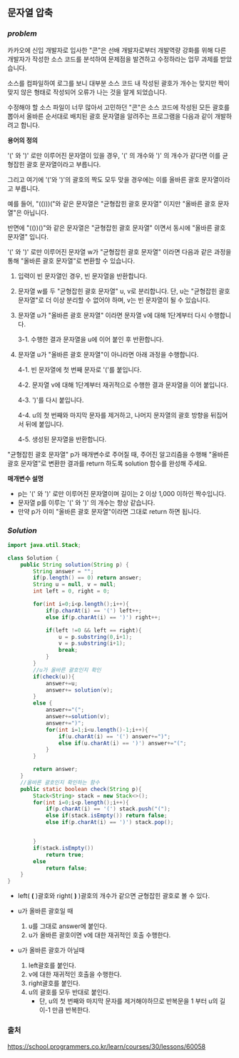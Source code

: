 ## 문자열 압축

### ***problem***
카카오에 신입 개발자로 입사한 "콘"은 선배 개발자로부터 개발역량 강화를 위해 다른 개발자가 작성한 소스 코드를 분석하여 문제점을 발견하고 수정하라는 업무 과제를 받았습니다. 

소스를 컴파일하여 로그를 보니 대부분 소스 코드 내 작성된 괄호가 개수는 맞지만 짝이 맞지 않은 형태로 작성되어 오류가 나는 것을 알게 되었습니다.

수정해야 할 소스 파일이 너무 많아서 고민하던 "콘"은 소스 코드에 작성된 모든 괄호를 뽑아서 올바른 순서대로 배치된 괄호 문자열을 알려주는 프로그램을 다음과 같이 개발하려고 합니다.

**용어의 정의**

'(' 와 ')' 로만 이루어진 문자열이 있을 경우, '(' 의 개수와 ')' 의 개수가 같다면 이를 균형잡힌 괄호 문자열이라고 부릅니다.

그리고 여기에 '('와 ')'의 괄호의 짝도 모두 맞을 경우에는 이를 올바른 괄호 문자열이라고 부릅니다.

예를 들어, "(()))("와 같은 문자열은 "균형잡힌 괄호 문자열" 이지만 "올바른 괄호 문자열"은 아닙니다.

반면에 "(())()"와 같은 문자열은 "균형잡힌 괄호 문자열" 이면서 동시에 "올바른 괄호 문자열" 입니다.

'(' 와 ')' 로만 이루어진 문자열 w가 "균형잡힌 괄호 문자열" 이라면 다음과 같은 과정을 통해 "올바른 괄호 문자열"로 변환할 수 있습니다.


1. 입력이 빈 문자열인 경우, 빈 문자열을 반환합니다. 

2. 문자열 w를 두 "균형잡힌 괄호 문자열" u, v로 분리합니다. 단, u는 "균형잡힌 괄호 문자열"로 더 이상 분리할 수 없어야 하며, v는 빈 문자열이 될 수 있습니다. 

3. 문자열 u가 "올바른 괄호 문자열" 이라면 문자열 v에 대해 1단계부터 다시 수행합니다. 

    3-1. 수행한 결과 문자열을 u에 이어 붙인 후 반환합니다. 

4. 문자열 u가 "올바른 괄호 문자열"이 아니라면 아래 과정을 수행합니다. 
    
    4-1. 빈 문자열에 첫 번째 문자로 '('를 붙입니다. 
    
    4-2. 문자열 v에 대해 1단계부터 재귀적으로 수행한 결과 문자열을 이어 붙입니다. 
    
    4-3. ')'를 다시 붙입니다. 
    
    4-4. u의 첫 번째와 마지막 문자를 제거하고, 나머지 문자열의 괄호 방향을 뒤집어서 뒤에 붙입니다. 

    4-5. 생성된 문자열을 반환합니다.

"균형잡힌 괄호 문자열" p가 매개변수로 주어질 때, 주어진 알고리즘을 수행해 "올바른 괄호 문자열"로 변환한 결과를 return 하도록 solution 함수를 완성해 주세요.

**매개변수 설명**
- p는 '(' 와 ')' 로만 이루어진 문자열이며 길이는 2 이상 1,000 이하인 짝수입니다.
- 문자열 p를 이루는 '(' 와 ')' 의 개수는 항상 같습니다.
- 만약 p가 이미 "올바른 괄호 문자열"이라면 그대로 return 하면 됩니다.

### ***Solution***

```java
import java.util.Stack;

class Solution {
    public String solution(String p) {
        String answer = "";
        if(p.length() == 0) return answer;
        String u = null, v = null;
        int left = 0, right = 0;

        for(int i=0;i<p.length();i++){
            if(p.charAt(i) == '(') left++;
            else if(p.charAt(i) == ')') right++;

            if(left !=0 && left == right){
                u = p.substring(0,i+1);
                v = p.substring(i+1);
                break;
            }
        }
        //u가 올바른 괄호인지 확인
        if(check(u)){
            answer+=u;
            answer+= solution(v);
        }
        else {
            answer+="(";
            answer+=solution(v);
            answer+=")";
            for(int i=1;i<u.length()-1;i++){
                if(u.charAt(i) == '(') answer+=")";
                else if(u.charAt(i) == ')') answer+="(";
            }
        }

        return answer;
    }
    //올바른 괄호인지 확인하는 함수
    public static boolean check(String p){
        Stack<String> stack = new Stack<>();
        for(int i=0;i<p.length();i++){
            if(p.charAt(i) == '(') stack.push("(");
            else if(stack.isEmpty()) return false;
            else if(p.charAt(i) == ')') stack.pop();


        }
        if(stack.isEmpty())
            return true;
        else
            return false;
    }
}
```
- left( **(** )괄호와 right( **)** )괄호의 개수가 같으면 균형잡힌 괄호로 볼 수 있다.
- u가 올바른 괄호일 때

    1. u를 그대로 answer에 붙인다.
    2. u가 올바른 괄호이면 v에 대한 재귀적인 호출 수행한다.
- u가 올바른 괄호가 아닐때

    1. left괄호를 붙인다.
    2. v에 대한 재귀적인 호출을 수행한다.
    3. right괄호를 붙인다.
    4. u의 괄호를 모두 반대로 붙인다.
        - 단, u의 첫 번째와 마지막 문자를 제거해야하므로 반복문을 1 부터 u의 길이-1 만큼 반복한다.
### 출처
https://school.programmers.co.kr/learn/courses/30/lessons/60058